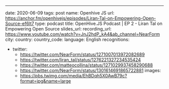 ---
date: 2020-06-09
tags: post
name: Openhive JS 
url: https://anchor.fm/openhivejs/episodes/Liran-Tal-on-Empowering-Open-Source-ef6lt7
type: podcast
title: OpenHive.JS Podcast | EP 2 - Liran Tal on Empowering Open Source
slides_url: 
recording_url: https://www.youtube.com/watch?v=JnJ2hdP_kA4&ab_channel=NearForm
city: 
country: 
country_code:
language: English
recognitions:
  - twitter:
    - https://twitter.com/NearForm/status/1271007013972082689
    - https://twitter.com/liran_tal/status/1276221327234535424
    - https://twitter.com/matteocollina/status/1271029937458290688
    - https://twitter.com/NearForm/status/1301614691865722881
images:
    - https://pbs.twimg.com/media/EhBDqh5X0AwB79c?format=jpg&name=large
